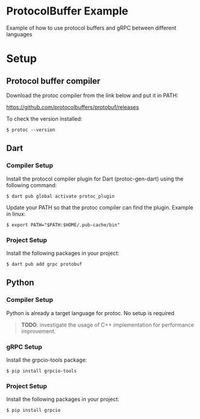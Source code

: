 # ProtocolBuffer Example

Example of how to use protocol buffers and gRPC between different languages

# Setup

## Protocol buffer compiler

Download the protoc compiler from the link below and put it in PATH:

https://github.com/protocolbuffers/protobuf/releases

To check the version installed:

```
$ protoc --version
```

## Dart

### Compiler Setup

Install the protocol compiler plugin for Dart (protoc-gen-dart) using the following command:

```
$ dart pub global activate protoc_plugin
```

Update your PATH so that the protoc compiler can find the plugin. Example in linux:

```
$ export PATH="$PATH:$HOME/.pub-cache/bin"
```

### Project Setup

Install the following packages in your project:

```
$ dart pub add grpc protobuf
```

## Python

### Compiler Setup

Python is already a target language for protoc. No setup is required

> **TODO**: investigate the usage of C++ implementation for performance improvement.

### gRPC Setup

Install the grpcio-tools package:

```
$ pip install grpcio-tools
```

### Project Setup

Install the following packages in your project:

```
$ pip install grpcio
```
